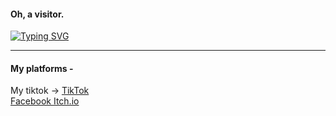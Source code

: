 <h4>
  Oh, a visitor.
</h4>

<a href="https://git.io/typing-svg"><img src="https://readme-typing-svg.herokuapp.com?font=Fira+Code&pause=1000&color=9F00FF&background=E7E8FF00&width=435&lines=Hay+There%2C+I+am+Depresso...;I+write+code+for+sheer+pleasure." alt="Typing SVG" /></a>

<hr>
<h4>My platforms -</h4>

<div class="social-links">
    My tiktok ->
    <a href="https://www.tiktok.com/@depressolofi5" target="_blank">
        <i class="fab fa-tiktok"></i> TikTok
    </a>
   <br>
    <a href="https://facebook.com/your-facebook-link" target="_blank">
        <i class="fab fa-facebook"></i> Facebook
    </a>
    <a href="https://your-itch-link" target="_blank">
        <i class="fab fa-itch-io"></i> Itch.io
    </a>
</div>

